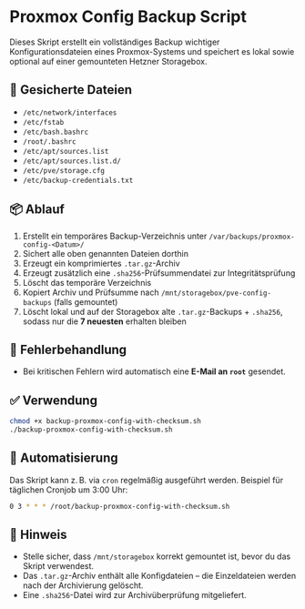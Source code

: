 # Proxmox Config Backup Script

Dieses Skript erstellt ein vollständiges Backup wichtiger Konfigurationsdateien eines Proxmox-Systems und speichert es lokal sowie optional auf einer gemounteten Hetzner Storagebox.

## 🔧 Gesicherte Dateien

- `/etc/network/interfaces`
- `/etc/fstab`
- `/etc/bash.bashrc`
- `/root/.bashrc`
- `/etc/apt/sources.list`
- `/etc/apt/sources.list.d/`
- `/etc/pve/storage.cfg`
- `/etc/backup-credentials.txt`

## 📦 Ablauf

1. Erstellt ein temporäres Backup-Verzeichnis unter `/var/backups/proxmox-config-<Datum>/`
2. Sichert alle oben genannten Dateien dorthin
3. Erzeugt ein komprimiertes `.tar.gz`-Archiv
4. Erzeugt zusätzlich eine `.sha256`-Prüfsummendatei zur Integritätsprüfung
5. Löscht das temporäre Verzeichnis
6. Kopiert Archiv und Prüfsumme nach `/mnt/storagebox/pve-config-backups` (falls gemountet)
7. Löscht lokal und auf der Storagebox alte `.tar.gz`-Backups + `.sha256`, sodass nur die **7 neuesten** erhalten bleiben

## 📧 Fehlerbehandlung

- Bei kritischen Fehlern wird automatisch eine **E-Mail an `root`** gesendet.

## ✅ Verwendung

```bash
chmod +x backup-proxmox-config-with-checksum.sh
./backup-proxmox-config-with-checksum.sh
```

## 📅 Automatisierung

Das Skript kann z. B. via `cron` regelmäßig ausgeführt werden. Beispiel für täglichen Cronjob um 3:00 Uhr:

```bash
0 3 * * * /root/backup-proxmox-config-with-checksum.sh
```

## 📝 Hinweis

- Stelle sicher, dass `/mnt/storagebox` korrekt gemountet ist, bevor du das Skript verwendest.
- Das `.tar.gz`-Archiv enthält alle Konfigdateien – die Einzeldateien werden nach der Archivierung gelöscht.
- Eine `.sha256`-Datei wird zur Archivüberprüfung mitgeliefert.
